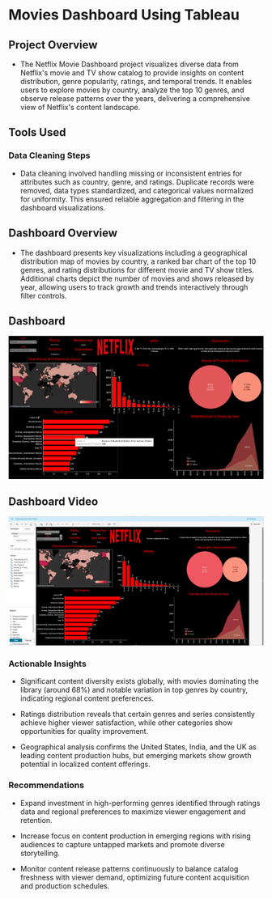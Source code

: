 # Movies Dashboard Using Tableau

## Project Overview
* The Netflix Movie Dashboard project visualizes diverse data from Netflix's movie and TV show catalog to provide insights on content distribution, genre popularity, ratings, and temporal trends. It enables users to explore movies by country, analyze the top 10 genres, and observe release patterns over the years, delivering a comprehensive view of Netflix's content landscape.

## Tools Used

### Data Cleaning Steps

* Data cleaning involved handling missing or inconsistent entries for attributes such as country, genre, and ratings. Duplicate records were removed, data types standardized, and categorical values normalized for uniformity. This ensured reliable aggregation and filtering in the dashboard visualizations.

## Dashboard Overview

* The dashboard presents key visualizations including a geographical distribution map of movies by country, a ranked bar chart of the top 10 genres, and rating distributions for different movie and TV show titles. Additional charts depict the number of movies and shows released by year, allowing users to track growth and trends interactively through filter controls.

## Dashboard
![Movies Dashboard](https://github.com/dsmlai2025/Tableau/blob/main/Netflix/Netflix_Dashboard.png)

## Dashboard Video
<img src="https://github.com/dsmlai2025/Tableau/blob/main/Netflix/NetflixDashboard.gif" alt="Netflix Dashboard" width="800" />

### Actionable Insights

* Significant content diversity exists globally, with movies dominating the library (around 68%) and notable variation in top genres by country, indicating regional content preferences.
    
* Ratings distribution reveals that certain genres and series consistently achieve higher viewer satisfaction, while other categories show opportunities for quality improvement.

 * Geographical analysis confirms the United States, India, and the UK as leading content production hubs, but emerging markets show growth potential in localized content offerings.

### Recommendations

* Expand investment in high-performing genres identified through ratings data and regional preferences to maximize viewer engagement and retention.

* Increase focus on content production in emerging regions with rising audiences to capture untapped markets and promote diverse storytelling.

* Monitor content release patterns continuously to balance catalog freshness with viewer demand, optimizing future content acquisition and production schedules.


